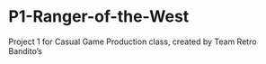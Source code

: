 # P1-Ranger-of-the-West
Project 1 for Casual Game Production class, created by Team Retro Bandito’s
